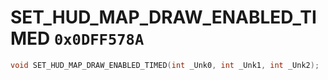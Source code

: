 # SET_HUD_MAP_DRAW_ENABLED_TIMED `0x0DFF578A`

```cpp
void SET_HUD_MAP_DRAW_ENABLED_TIMED(int _Unk0, int _Unk1, int _Unk2);
```